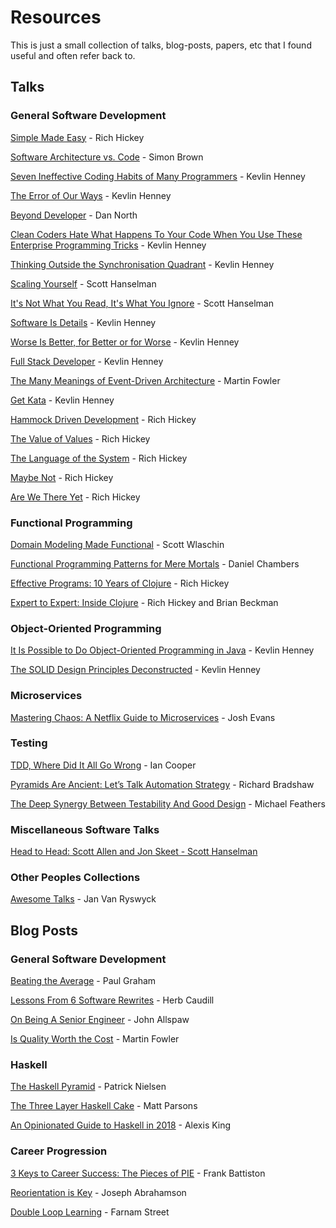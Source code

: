 # Resources

This is just a small collection of talks, blog-posts, papers, etc that I found useful and 
often refer back to.

## Talks

### General Software Development

[Simple Made Easy](https://www.infoq.com/presentations/Simple-Made-Easy/) - Rich Hickey

[Software Architecture vs. Code](https://youtu.be/GAFZcYlO5S0) - Simon Brown

[Seven Ineffective Coding Habits of Many Programmers](https://youtu.be/ZsHMHukIlJY) - Kevlin Henney

[The Error of Our Ways](https://youtu.be/IiGXq3yY70o) - Kevlin Henney

[Beyond Developer](https://youtu.be/wYEk0y8LYfg) - Dan North

[Clean Coders Hate What Happens To Your Code When You Use These Enterprise Programming Tricks](https://youtu.be/brfqm9k6qzc) - Kevlin Henney

[Thinking Outside the Synchronisation Quadrant](https://youtu.be/2yXtZ8x7TXw) - Kevlin Henney

[Scaling Yourself](https://youtu.be/FS1mnISoG7U) - Scott Hanselman

[It's Not What You Read, It's What You Ignore](https://youtu.be/IWPgUn8tL8s) - Scott Hanselman

[Software Is Details](https://youtu.be/yOYkzecsunQ) - Kevlin Henney

[Worse Is Better, for Better or for Worse](https://youtu.be/yOYkzecsunQ) - Kevlin Henney

[Full Stack Developer](https://youtu.be/JiQct3QixMo) - Kevlin Henney

[The Many Meanings of Event-Driven Architecture](https://youtu.be/STKCRSUsyP0) - Martin Fowler

[Get Kata](https://youtu.be/dHPX1SzeDjE) - Kevlin Henney

[Hammock Driven Development](https://youtu.be/f84n5oFoZBc) - Rich Hickey

[The Value of Values](https://youtu.be/-6BsiVyC1kM) - Rich Hickey

[The Language of the System](https://youtu.be/ROor6_NGIWU) - Rich Hickey

[Maybe Not](https://youtu.be/YR5WdGrpoug) - Rich Hickey

[Are We There Yet](https://youtu.be/E4RarTAZ2AY) - Rich Hickey

### Functional Programming

[Domain Modeling Made Functional](https://youtu.be/Up7LcbGZFuo) - Scott Wlaschin

[Functional Programming Patterns for Mere Mortals](https://youtu.be/v9QGWbGppis) - Daniel Chambers

[Effective Programs: 10 Years of Clojure](https://youtu.be/2V1FtfBDsLU) - Rich Hickey

[Expert to Expert: Inside Clojure](https://youtu.be/wASCH_gPnDw) - Rich Hickey and Brian Beckman

### Object-Oriented Programming

[It Is Possible to Do Object-Oriented Programming in Java](https://vimeo.com/56748054) - Kevlin Henney

[The SOLID Design Principles Deconstructed](https://youtu.be/tMW08JkFrBA) - Kevlin Henney

### Microservices

[Mastering Chaos: A Netflix Guide to Microservices](https://youtu.be/CZ3wIuvmHeM) - Josh Evans

### Testing

[TDD, Where Did It All Go Wrong](https://youtu.be/EZ05e7EMOLM) - Ian Cooper

[Pyramids Are Ancient: Let’s Talk Automation Strategy](https://youtu.be/83aHKC5C14Q) - Richard Bradshaw

[The Deep Synergy Between Testability And Good Design](https://youtu.be/4cVZvoFGJTU) - Michael Feathers

### Miscellaneous Software Talks

[Head to Head: Scott Allen and Jon Skeet - Scott Hanselman
](https://youtu.be/H2KkiRbDZyc)

### Other Peoples Collections

[Awesome Talks](https://github.com/JanVanRyswyck/awesome-talks) - Jan Van Ryswyck

## Blog Posts

### General Software Development

[Beating the Average](http://www.paulgraham.com/avg.html) - Paul Graham

[Lessons From 6 Software Rewrites](https://medium.com/@herbcaudill/lessons-from-6-software-rewrite-stories-635e4c8f7c22) - Herb Caudill

[On Being A Senior Engineer](https://www.kitchensoap.com/2012/10/25/on-being-a-senior-engineer/) - John Allspaw

[Is Quality Worth the Cost](https://martinfowler.com/articles/is-quality-worth-cost.html) - Martin Fowler

### Haskell

[The Haskell Pyramid](https://patrickmn.com/software/the-haskell-pyramid/) - Patrick Nielsen

[The Three Layer Haskell Cake](https://www.parsonsmatt.org/2018/03/22/three_layer_haskell_cake.html) - Matt Parsons

[An Opinionated Guide to Haskell in 2018](https://lexi-lambda.github.io/blog/2018/02/10/an-opinionated-guide-to-haskell-in-2018/) - Alexis King

### Career Progression

[3 Keys to Career Success: The Pieces of PIE](http://www.mondofrank.com/pie/) - Frank Battiston

[Reorientation is Key](https://jspha.com/posts/reorientation-is-key/) - Joseph Abrahamson

[Double Loop Learning](https://fs.blog/2018/06/double-loop-learning/) - Farnam Street
